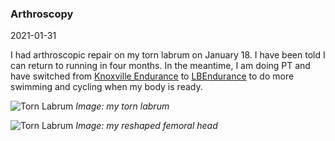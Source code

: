 ### Arthroscopy

2021-01-31

I had arthroscopic repair on my torn labrum on January 18. I have been told I can return to running in four months. In the meantime, I am doing PT and have switched from [Knoxville Endurance](http://www.knoxvilleendurance.com/) to [LBEndurance](http://lbendurance.com/) to do more swimming and cycling when my body is ready.

![Torn Labrum](https://sltrus-img.s3.amazonaws.com/labrum.png)
*Image: my torn labrum*

![Torn Labrum](https://sltrus-img.s3.amazonaws.com/femoral-head.png)
*Image: my reshaped femoral head*
